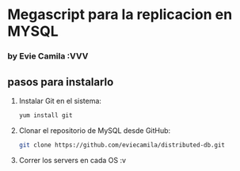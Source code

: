 # Megascript para la replicacion en MYSQL



### by Evie Camila :VVV


## pasos para instalarlo

1. Instalar Git en el sistema:
    ```bash
    yum install git
    ```

2. Clonar el repositorio de MySQL desde GitHub:
    ```bash
    git clone https://github.com/eviecamila/distributed-db.git
    ```

3. Correr los servers en cada OS :v